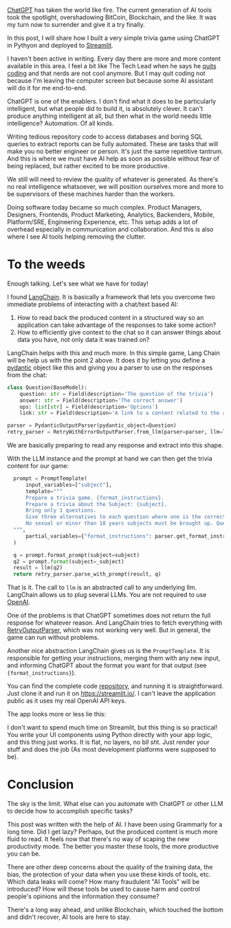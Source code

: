 [ChatGPT](https://chat-gpt.org/) has taken the world like fire. The current generation of AI tools took the spotlight, overshadowing BitCoin, Blockchain, and the like. It was my turn now to surrender and give it a try finally.

In this post, I will share how I built a very simple trivia game using ChatGPT in Pythyon and deployed to [Streamlit](https://streamlit.io/).

<!--more-->

I haven't been active in writing. Every day there are more and more content available in this area. I feel a bit like The Tech Lead when he says he [quits coding](https://www.youtube.com/watch?v=ab6xJ4E23VQ) and that nerds are not cool anymore. But I may quit coding not because I'm leaving the computer screen but because some AI assistant will do it for me end-to-end.

ChatGPT is one of the enablers. I don't find what it does to be particularly intelligent, but what people did to build it, is absolutely clever. It can't produce anything intelligent at all, but then what in the world needs little intelligence? Automation. Of all kinds.

Writing tedious repository code to access databases and boring SQL queries to extract reports can be fully automated. These are tasks that will make you no better engineer or person. It's just the same repetitive tantrum. And this is where we must have AI help as soon as possible without fear of being replaced, but rather excited to be more productive.

We still will need to review the quality of whatever is generated. As there's no real intelligence whatsoever, we will position ourselves more and more to be supervisors of these machines harder than the workers. 

Doing software today became so much complex. Product Managers, Designers, Frontends, Product Marketing, Analytics, Backenders, Mobile, Platform/SRE, Engineering Experience, etc. This setup adds a lot of overhead especially in communication and collaboration. And this is also where I see AI tools helping removing the clutter. 

# To the weeds

Enough talking. Let's see what we have for today! 

I found [LangChain](https://python.langchain.com/en/latest/). It is basically a framework that lets you overcome two immediate problems of interacting with a chat/text based AI:

1. How to read back the produced content in a structured way so an application can take advantage of the responses to take some action?
1. How to efficiently give context to the chat so it can answer things about data you have, not only data it was trained on?

LangChain helps with this and much more. In this simple game, Lang Chain will be help us with the point 2 above. It does it by letting you define a [pydantic](https://docs.pydantic.dev/latest/) object like this and giving you a parser to use on the responses from the chat:

```python
class Question(BaseModel):
    question: str = Field(description='The question of the trivia')
    answer: str = Field(description='The correct answer')
    ops: list[str] = Field(description='Options')
    link: str = Field(description='A link to a content related to the answer')

parser = PydanticOutputParser(pydantic_object=Question)
retry_parser = RetryWithErrorOutputParser.from_llm(parser=parser, llm=llm)
```
We are basically preparing to read any response and extract into this shape.

With the LLM instance and the prompt at hand we can then get the trivia content for our game:

```python
  prompt = PromptTemplate(
      input_variables=["subject"],
      template="""
      Prepare a trivia game. {format_instructions}.
      Prepare a trivia about the Subject: {subject}.
      Bring only 1 questions. 
      Give three alternatives to each question where one is the correct. Keep answers as short as possible.
      No sexual or minor than 18 years subjects must be brought up. Questions in english only.
  """,
      partial_variables={"format_instructions": parser.get_format_instructions()}
  )

  q = prompt.format_prompt(subject=subject)
  q2 = prompt.format(subject=_subject)
  result = llm(q2)
  return retry_parser.parse_with_prompt(result, q)
```

That is it. The call to `llm` is an abstracted call to any underlying llm. LangChain allows us to plug several LLMs. You are not required to use [OpenAI](https://openai.com/). 

One of the problems is that ChatGPT sometimes does not return the full response for whatever reason. And LangChain tries to fetch everything with [RetryOutputParser](https://python.langchain.com/en/latest/modules/prompts/output_parsers/examples/retry.html), which was not working very well. But in general, the game can run without problems.

Another nice abstraction LangChain gives us is the `PromptTemplate`. It is responsible for getting your instructions, merging them with any new input, and informing ChatGPT about the format you want for that output (see `{format_instructions}`).

You can find the complete code [repository](https://github.com/paulosuzart/triviagpt), and running it is straightforward. Just clone it and run it on https://streamlit.io/. I can't leave the application public as it uses my real OpenAI API keys. 

The app looks more or less lie this:
<blockquote class="imgur-embed-pub" lang="en" data-id="a/RNRryV2" data-context="false" ><a href="//imgur.com/a/RNRryV2"></a></blockquote><script async src="//s.imgur.com/min/embed.js" charset="utf-8"></script>

I don't want to spend much time on Streamlit, but this thing is so practical! You write your UI components using Python directly with your app logic, and this thing just works. It is flat, no layers, no b*ll sh*t. Just render your stuff and does the job (As most development platforms were supposed to be).

# Conclusion
The sky is the limit. What else can you automate with ChatGPT or other LLM to decide how to accomplish specific tasks?

This post was written with the help of AI. I have been using Grammarly for a long time. Did I get lazy? Perhaps, but the produced content is much more fluid to read. It feels now that there's no way of scaping the new productivity mode. The better you master these tools, the more productive you can be.

There are other deep concerns about the quality of the training data, the bias, the protection of your data when you use these kinds of tools, etc. Which data leaks will come? How many fraudulent "AI Tools" will be introduced? How will these tools be used to cause harm and control people's opinions and the information they consume? 

There's a long way ahead, and unlike Blockchain, which touched the bottom and didn't recover, AI tools are here to stay.


